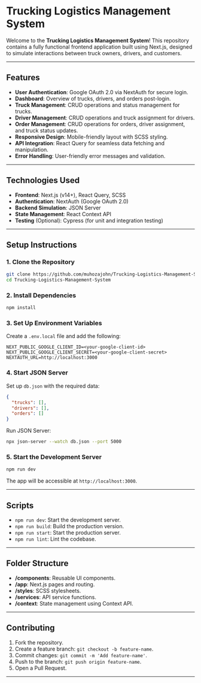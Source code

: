 # Trucking Logistics Management System

Welcome to the **Trucking Logistics Management System**! This repository contains a fully functional frontend application built using Next.js, designed to simulate interactions between truck owners, drivers, and customers. 

---

## **Features**
- **User Authentication**: Google OAuth 2.0 via NextAuth for secure login.
- **Dashboard**: Overview of trucks, drivers, and orders post-login.
- **Truck Management**: CRUD operations and status management for trucks.
- **Driver Management**: CRUD operations and truck assignment for drivers.
- **Order Management**: CRUD operations for orders, driver assignment, and truck status updates.
- **Responsive Design**: Mobile-friendly layout with SCSS styling.
- **API Integration**: React Query for seamless data fetching and manipulation.
- **Error Handling**: User-friendly error messages and validation.

---

## **Technologies Used**
- **Frontend**: Next.js (v14+), React Query, SCSS
- **Authentication**: NextAuth (Google OAuth 2.0)
- **Backend Simulation**: JSON Server
- **State Management**: React Context API
- **Testing** (Optional): Cypress (for unit and integration testing)

---

## **Setup Instructions**
### **1. Clone the Repository**
```bash
git clone https://github.com/muhozajohn/Trucking-Logistics-Management-System.git
cd Trucking-Logistics-Management-System
```

### **2. Install Dependencies**
```bash
npm install
```

### **3. Set Up Environment Variables**
Create a `.env.local` file and add the following:
```env
NEXT_PUBLIC_GOOGLE_CLIENT_ID=<your-google-client-id>
NEXT_PUBLIC_GOOGLE_CLIENT_SECRET=<your-google-client-secret>
NEXTAUTH_URL=http://localhost:3000
```

### **4. Start JSON Server**
Set up `db.json` with the required data:
```json
{
  "trucks": [],
  "drivers": [],
  "orders": []
}
```
Run JSON Server:
```bash
npx json-server --watch db.json --port 5000
```

### **5. Start the Development Server**
```bash
npm run dev
```
The app will be accessible at `http://localhost:3000`.

---

## **Scripts**
- `npm run dev`: Start the development server.
- `npm run build`: Build the production version.
- `npm run start`: Start the production server.
- `npm run lint`: Lint the codebase.

---

## **Folder Structure**
- **/components**: Reusable UI components.
- **/app**: Next.js pages and routing.
- **/styles**: SCSS stylesheets.
- **/services**: API service functions.
- **/context**: State management using Context API.

---

## **Contributing**
1. Fork the repository.
2. Create a feature branch: `git checkout -b feature-name`.
3. Commit changes: `git commit -m 'Add feature-name'`.
4. Push to the branch: `git push origin feature-name`.
5. Open a Pull Request.

---
